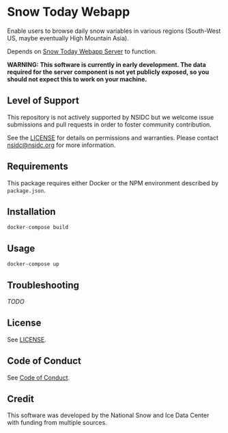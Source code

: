 # Snow Today Webapp

Enable users to browse daily snow variables in various regions (South-West US, maybe
eventually High Mountain Asia).

Depends on [Snow Today Webapp Server](https://github.com/nsidc/snow-today-webapp-server)
to function.

**WARNING: This software is currently in early development. The data required for the
server component is not yet publicly exposed, so you should not expect this to work on
your machine.**


## Level of Support

This repository is not actively supported by NSIDC but we welcome issue submissions and
pull requests in order to foster community contribution.

See the [LICENSE](LICENSE) for details on permissions and warranties. Please contact
nsidc@nsidc.org for more information.


## Requirements

This package requires either Docker or the NPM environment described by `package.json`.


## Installation

```
docker-compose build
```


## Usage

```
docker-compose up
```


## Troubleshooting

*TODO*


## License

See [LICENSE](LICENSE).

## Code of Conduct

See [Code of Conduct](CODE_OF_CONDUCT.md).

## Credit

This software was developed by the National Snow and Ice Data Center with funding from
multiple sources.
